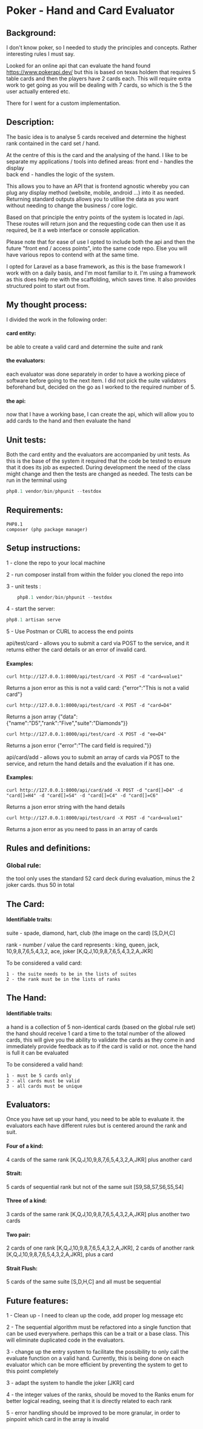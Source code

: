 # Poker - Hand and Card Evaluator

## Background:
I don't know poker, so I needed to study the principles and concepts. Rather interesting rules I must say.

Looked for an online api that can evaluate the hand found https://www.pokerapi.dev/ but this is based on texas holdem 
that requires 5 table cards and then the players have 2 cards each. This will require extra work to get going as 
you will be dealing with 7 cards, so which is the 5 the user actually entered etc.

There for I went for a custom implementation.

## Description:
The basic idea is to analyse 5 cards received and determine the highest rank contained in the card set / hand.

At the centre of this is the card and the analysing of the hand. I like to be separate my applications / tools into 
defined areas:
    front end - handles the display  
    back end - handles the logic of the system. 

This allows you to have an API that is frontend agnostic whereby you can plug any 
display method (website, mobile, android ...) into it as needed. Returning standard outputs allows you to utilise the 
data as you want without needing to change the business / core logic.

Based on that principle the entry points of the system is located in /api. These routes will return json and the 
requesting code can then use it as required, be it a web interface or console application.

Please note that for ease of use I opted to include both the api and then the future "front end / access points", into 
the same code repo. Else you will have various repos to contend with at the same time.

I opted for Laravel as a base framework, as this is the base framework I work with on a daily basis, and I'm most 
familiar to it. I'm using a framework as this does help me with the scaffolding, which saves time. It also provides 
structured point to start out from.

## My thought process:

I divided the work in the following order:

#### card entity:
be able to create a valid card and determine the suite and rank

#### the evaluators: 
each evaluator was done separately in order to have a working piece of software before going to the 
next item. I did not pick the suite validators beforehand but, decided on the go as I worked to the required number
of 5.

#### the api: 
now that I have a working base, I can create the api, which will allow you to add cards to the hand
and then evaluate the hand

## Unit tests:

Both the card entity and the evaluators are accompanied by unit tests. As this is the base of the system it required 
that the code be tested to ensure that it does its job as expected. During development the need of the class might
change and then the tests are changed as needed. The tests can be run in the terminal using

```php 
php8.1 vendor/bin/phpunit --testdox
```

## Requirements:
    PHP8.1
    composer (php package manager)

## Setup instructions:
1 - clone the repo to your local machine

2 - run composer install from within the folder you cloned the repo into

3 - unit tests :
```php
    php8.1 vendor/bin/phpunit --testdox
```
4 - start the server: 
```php
php8.1 artisan serve
```
5 - Use Postman or CURL to access the end points

api/test/card - allows you to submit a card via POST to the service, and it returns either the card details
or an error of invalid card. 

#### Examples:
```curl
curl http://127.0.0.1:8000/api/test/card -X POST -d "card=value1"
```
Returns a json error as this is not a valid card: {"error":"This is not a valid card"}

```curl
curl http://127.0.0.1:8000/api/test/card -X POST -d "card=D4"
```
Returns a json array {"data":{"name":"D5","rank":"Five","suite":"Diamonds"}}

```curl
curl http://127.0.0.1:8000/api/test/card -X POST -d "ee=D4"
```
Returns a json error {"error":"The card field is required."}}

api/card/add - allows you to submit an array of cards via POST to the service, and return the hand details and the
evaluation if it has one.

#### Examples:
```curl
curl http://127.0.0.1:8000/api/card/add -X POST -d "card[]=D4" -d "card[]=H4" -d "card[]=S4" -d "card[]=C4" -d "card[]=C6"
```
Returns a json error string with the hand details

```curl
curl http://127.0.0.1:8000/api/test/card -X POST -d "card=value1"
```
Returns a json error as you need to pass in an array of cards


## Rules and definitions:

### Global rule:  
the tool only uses the standard 52 card deck during evaluation, minus the 2 
joker cards. thus 50 in total

## The Card:

#### Identifiable traits:
suite - spade, diamond, hart, club (the image on the card) [S,D,H,C]

rank - number / value the card represents : 
king, queen, jack, 10,9,8,7,6,5,4,3,2, ace, joker 
[K,Q,J,10,9,8,7,6,5,4,3,2,A,JKR]

To be considered a valid card:

    1 - the suite needs to be in the lists of suites
    2 - the rank must be in the lists of ranks    

## The Hand:

#### Identifiable traits:
a hand is a collection of 5 non-identical cards (based on the global rule set)
the hand should receive 1 card a time to the total number of the allowed cards, 
this will give you the ability to validate the cards as they come in and
immediately provide feedback as to if the card is valid or not. once the hand 
is full it can be evaluated

To be considered a valid hand: 

    1 - must be 5 cards only
    2 - all cards must be valid
    3 - all cards must be unique

## Evaluators:

Once you have set up your hand, you need to be able to evaluate it. 
the evaluators each have different rules but is 
centered around the rank and suit.

#### Four of a kind: 
4 cards of the same rank [K,Q,J,10,9,8,7,6,5,4,3,2,A,JKR] plus another card

#### Strait: 
5 cards of sequential rank but not of the same suit [S9,S8,S7,S6,S5,S4]

#### Three of a kind: 
3 cards of the same rank [K,Q,J,10,9,8,7,6,5,4,3,2,A,JKR] plus another two cards

#### Two pair: 
2 cards of one rank [K,Q,J,10,9,8,7,6,5,4,3,2,A,JKR], 2 cards of another 
    rank [K,Q,J,10,9,8,7,6,5,4,3,2,A,JKR], plus a card

#### Strait Flush: 
5 cards of the same suite [S,D,H,C]  and all must be sequential

## Future features:

1 - Clean up - I need to clean up the code, add proper log message etc

2 - The sequential algorithm must be refactored into a single function that can 
    be used everywhere. perhaps this can be a trait or a base class. 
    This will eliminate duplicated code in the evaluators.

3 - change up the entry system to facilitate the possibility to only call the 
    evaluate function on a valid hand. Currently, this is being done on each 
    evaluator which can be more efficient by preventing the system to get to this 
    point completely

3 - adapt the system to handle the joker [JKR] card

4 - the integer values of the ranks, should be moved to the Ranks enum for 
    better logical reading, seeing that it is directly related to each rank

5 - error handling should be improved to be more granular, in order to pinpoint which card in the array 
    is invalid 
